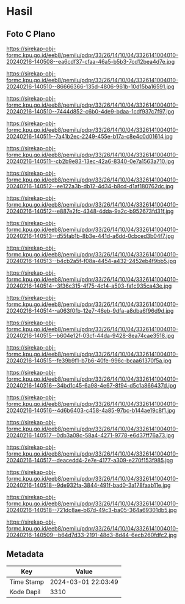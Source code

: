# Hasil

## Foto C Plano

https://sirekap-obj-formc.kpu.go.id/eeb8/pemilu/pdpr/33/26/14/10/04/3326141004010-20240216-140508--ea6cdf37-cfaa-46a5-b5b3-7cd12bea4d7e.jpg

https://sirekap-obj-formc.kpu.go.id/eeb8/pemilu/pdpr/33/26/14/10/04/3326141004010-20240216-140510--86666366-135d-4806-961b-10d15ba16591.jpg

https://sirekap-obj-formc.kpu.go.id/eeb8/pemilu/pdpr/33/26/14/10/04/3326141004010-20240216-140510--7444d852-c6b0-4de9-bdaa-1cdf937c7f97.jpg

https://sirekap-obj-formc.kpu.go.id/eeb8/pemilu/pdpr/33/26/14/10/04/3326141004010-20240216-140511--7a41b2ec-2249-455e-b17a-c8e4c0d01614.jpg

https://sirekap-obj-formc.kpu.go.id/eeb8/pemilu/pdpr/33/26/14/10/04/3326141004010-20240216-140511--cb2b9e83-13ec-42a6-8340-0e7a1563a710.jpg

https://sirekap-obj-formc.kpu.go.id/eeb8/pemilu/pdpr/33/26/14/10/04/3326141004010-20240216-140512--ee122a3b-db12-4d34-b8cd-d1af180762dc.jpg

https://sirekap-obj-formc.kpu.go.id/eeb8/pemilu/pdpr/33/26/14/10/04/3326141004010-20240216-140512--e887e2fc-4348-4dda-9a2c-b952673fd31f.jpg

https://sirekap-obj-formc.kpu.go.id/eeb8/pemilu/pdpr/33/26/14/10/04/3326141004010-20240216-140513--d55fab1b-8b3e-441d-a6dd-0cbced3b04f7.jpg

https://sirekap-obj-formc.kpu.go.id/eeb8/pemilu/pdpr/33/26/14/10/04/3326141004010-20240216-140513--b4cb2a5f-f08a-4454-a432-2452eb4f9bb5.jpg

https://sirekap-obj-formc.kpu.go.id/eeb8/pemilu/pdpr/33/26/14/10/04/3326141004010-20240216-140514--3f36c315-4f75-4c14-a503-fa1c935ca43e.jpg

https://sirekap-obj-formc.kpu.go.id/eeb8/pemilu/pdpr/33/26/14/10/04/3326141004010-20240216-140514--a063f0fb-12e7-46eb-9dfa-a8dba6f96d9d.jpg

https://sirekap-obj-formc.kpu.go.id/eeb8/pemilu/pdpr/33/26/14/10/04/3326141004010-20240216-140515--b604e12f-03cf-44da-9428-8ea74cae3518.jpg

https://sirekap-obj-formc.kpu.go.id/eeb8/pemilu/pdpr/33/26/14/10/04/3326141004010-20240216-140515--fe39b9f1-b7b6-40fe-996c-bcaa61370f5a.jpg

https://sirekap-obj-formc.kpu.go.id/eeb8/pemilu/pdpr/33/26/14/10/04/3326141004010-20240216-140516--34bd1c45-6a98-4e67-8f94-d5c1a866437d.jpg

https://sirekap-obj-formc.kpu.go.id/eeb8/pemilu/pdpr/33/26/14/10/04/3326141004010-20240216-140516--4d6b6403-c458-4a85-97bc-b144ae19c8f1.jpg

https://sirekap-obj-formc.kpu.go.id/eeb8/pemilu/pdpr/33/26/14/10/04/3326141004010-20240216-140517--0db3a08c-58a4-4271-9778-e6d37ff76a73.jpg

https://sirekap-obj-formc.kpu.go.id/eeb8/pemilu/pdpr/33/26/14/10/04/3326141004010-20240216-140517--deacedd4-2e7e-4177-a309-e270f153f985.jpg

https://sirekap-obj-formc.kpu.go.id/eeb8/pemilu/pdpr/33/26/14/10/04/3326141004010-20240216-140518--9de932fa-3844-491f-bad0-3a178faab11e.jpg

https://sirekap-obj-formc.kpu.go.id/eeb8/pemilu/pdpr/33/26/14/10/04/3326141004010-20240216-140518--721dc8ae-b67d-49c3-ba05-364a69301db5.jpg

https://sirekap-obj-formc.kpu.go.id/eeb8/pemilu/pdpr/33/26/14/10/04/3326141004010-20240216-140509--b64d7d33-2191-48d3-8d44-6ecb260fdfc2.jpg


## Metadata

| Key        | Value               |
| ---------- | ------------------- |
| Time Stamp | 2024-03-01 22:03:49 |
| Kode Dapil | 3310                |



